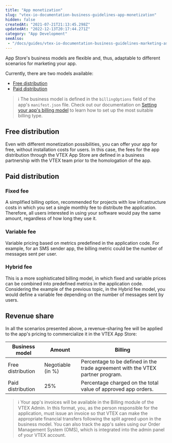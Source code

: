 ```yaml
---
title: "App monetization"
slug: "vtex-io-documentation-business-guidelines-app-monetization"
hidden: false
createdAt: "2021-07-21T21:13:45.298Z"
updatedAt: "2022-12-13T20:17:44.271Z"
category: "App Development"
seeAlso:
 - "/docs/guides/vtex-io-documentation-business-guidelines-marketing-assets"
---
```

App Store's business models are flexible and, thus, adaptable to different scenarios for marketing your app.

Currently, there are two models available:

- [Free distribution](#free-distribution)
- [Paid distribution](#paid-distribution)

> ℹ️ The business model is defined in the `billingOptions` field of the app's `manifest.json` file. Check out our documentation on [Setting your app's billing model](https://developers.vtex.com/docs/guides/vtex-io-documentation-setting-your-apps-billing-model) to learn how to set up the most suitable billing type.

## Free distribution

 Even with different monetization possibilities, you can offer your app for free, without installation costs for users. In this case, the fees for the app distribution through the VTEX App Store are defined in a business partnership with the VTEX team prior to the homologation of the app.

## Paid distribution

### Fixed fee

 A simplified billing option, recommended for projects with low infrastructure costs in which you set a single monthly fee to distribute the application. Therefore, all users interested in using your software would pay the same amount, regardless of how long they use it.

### Variable fee

Variable pricing based on metrics predefined in the application code. For example, for an SMS sender app, the billing metric could be the number of messages sent per user.

### Hybrid fee

This is a more sophisticated billing model, in which fixed and variable prices can be combined into predefined metrics in the application code. Considering the example of the previous topic, in the Hybrid fee model, you would define a variable fee depending on the number of messages sent by users.

## Revenue share

In all the scenarios presented above, a revenue-sharing fee will be applied to the app's pricing to commercialize it in the VTEX App Store:

Business model  | Amount | Billing
--------------- | ----------- | -------
Free distribution | Negotiable (in %) | Percentage to be defined in the trade agreement with the VTEX partner program.
Paid distribution | 25% |  Percentage charged on the total value of approved app orders.

> ℹ️ Your app's invoices will be available in the Billing module of the VTEX Admin. In this format, you, as the person responsible for the application, must issue an invoice so that VTEX can make the appropriate financial transfers following the split agreed upon in the business model. You can also track the app's sales using our Order Management System (OMS), which is integrated into the admin panel of your VTEX account.
